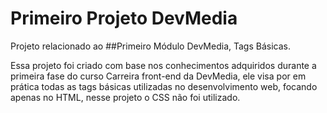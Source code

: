 # Primeiro Projeto DevMedia

Projeto relacionado ao ##Primeiro Módulo DevMedia, Tags Básicas.

Essa projeto foi criado com base nos conhecimentos adquiridos durante a primeira fase do curso Carreira front-end da DevMedia, ele visa por em prática todas as tags básicas utilizadas no desenvolvimento web, focando apenas no HTML, nesse projeto o CSS não foi utilizado.
